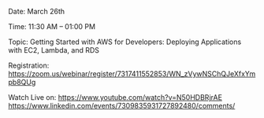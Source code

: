 Date: March 26th

Time: 11:30 AM – 01:00 PM

Topic: Getting Started with AWS for Developers: Deploying Applications with EC2, Lambda, and RDS

Registration: https://zoom.us/webinar/register/7317411552853/WN_zVywNSChQJeXfxYmpb8QUg

Watch Live on: 
https://www.youtube.com/watch?v=N50HDBRjrAE
https://www.linkedin.com/events/7309835931727892480/comments/